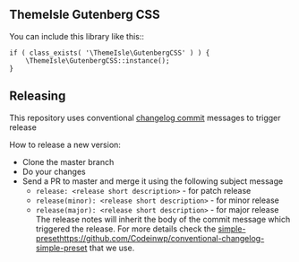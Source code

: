ThemeIsle Gutenberg CSS
--------------------------

You can include this library like this::

```
if ( class_exists( '\ThemeIsle\GutenbergCSS' ) ) {
	\ThemeIsle\GutenbergCSS::instance();
}
```


## Releasing

This repository uses conventional [changelog commit](https://github.com/Codeinwp/conventional-changelog-simple-preset) messages to trigger release 

How to release a new version:

- Clone the master branch
- Do your changes
- Send a PR to master and merge it using the following subject message
  - `release: <release short description>` - for patch release
  - `release(minor): <release short description>` - for minor release
  - `release(major): <release short description>` - for major release
The release notes will inherit the body of the commit message which triggered the release. For more details check the [simple-preset]()https://github.com/Codeinwp/conventional-changelog-simple-preset that we use.